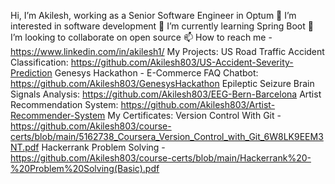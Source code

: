  Hi, I’m Akilesh, working as a Senior Software Engineer in Optum
👀 I’m interested in software development
🌱 I’m currently learning Spring Boot
💞️ I’m looking to collaborate on open source
📫 How to reach me - https://www.linkedin.com/in/akilesh1/
My Projects:
US Road Traffic Accident Classification: https://github.com/Akilesh803/US-Accident-Severity-Prediction
Genesys Hackathon - E-Commerce FAQ Chatbot: https://github.com/Akilesh803/GenesysHackathon
Epileptic Seizure Brain Signals Analysis: https://github.com/Akilesh803/EEG-Bern-Barcelona
Artist Recommendation System: https://github.com/Akilesh803/Artist-Recommender-System
My Certificates:
Version Control With Git - https://github.com/Akilesh803/course-certs/blob/main/5162738_Coursera_Version_Control_with_Git_6W8LK9EEM3NT.pdf
Hackerrank Problem Solving - https://github.com/Akilesh803/course-certs/blob/main/Hackerrank%20-%20Problem%20Solving(Basic).pdf
